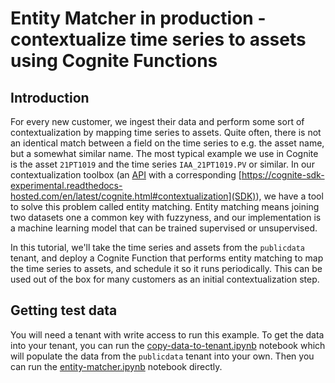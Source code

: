 # Entity Matcher in production - contextualize time series to assets using Cognite Functions

## Introduction
For every new customer, we ingest their data and perform some sort of contextualization by mapping time series to assets. Quite often, there is not an identical match between a field on the time series to e.g. the asset name, but a somewhat similar name. The most typical example we use in Cognite is the asset `21PT1019` and the time series `IAA_21PT1019.PV` or similar. In our contextualization toolbox (an [API](https://docs.cognite.com/api/playground/#operation/entityMatchingFit) with a corresponding [https://cognite-sdk-experimental.readthedocs-hosted.com/en/latest/cognite.html#contextualization](SDK)), we have a tool to solve this problem called entity matching. Entity matching means joining two datasets one a common key with fuzzyness, and our implementation is a machine learning model that can be trained supervised or unsupervised. 

In this tutorial, we'll take the time series and assets from the `publicdata` tenant, and deploy a Cognite Function that performs entity matching to map the time series to assets, and schedule it so it runs periodically. This can be used out of the box for many customers as an initial contextualization step. 

## Getting test data
You will need a tenant with write access to run this example. To get the data into your tenant, you can run the [copy-data-to-tenant.ipynb](copy-data-to-tenant) notebook which will populate the data from the `publicdata` tenant into your own. Then you can run the [entity-matcher.ipynb](entity-matcher) notebook directly.